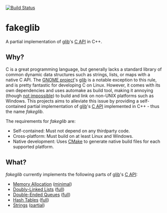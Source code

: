 [![Build Status](https://api.travis-ci.org/FabianHahn/fakeglib.svg)](https://travis-ci.org/FabianHahn/fakeglib)

# fakeglib
A partial implementation of [glib](https://github.com/GNOME/glib)'s [C API](https://developer.gnome.org/glib/2.48/) in C++.

## Why?
C is a great programming language, but generally lacks a standard library of common dynamic data structures such as strings, lists, or maps with a native C API.
The [GNOME project](https://www.gnome.org/)'s [glib](https://github.com/GNOME/glib) is a notable exception to this rule, and is pretty fantastic for developing C on Linux.
However, it comes with its own dependencies and uses automake as build tool, making it annoying (though [not impossible](https://github.com/hexchat/gtk-win32)) to build and link on non-UNIX platforms such as Windows.
This projects aims to alleviate this issue by providing a self-contained partial implementation of [glib](https://github.com/GNOME/glib)'s [C API](https://developer.gnome.org/glib/2.48/) implemented in C++ - thus the name *fakeglib*.

The requirements for *fakeglib* are:
* Self-contained: Must not depend on any thirdparty code.
* Cross-platform: Must build on at least Linux and Windows.
* Native development: Uses [CMake](https://cmake.org/) to generate native build files for each supported platform.

## What?
*fakeglib* currently implements the following parts of [glib](https://github.com/GNOME/glib)'s [C API](https://developer.gnome.org/glib/2.48/):
* [Memory Allocation](https://developer.gnome.org/glib/2.48/glib-Memory-Allocation.html) ([minimal](src/GMemory.h))
* [Doubly-Linked Lists](https://developer.gnome.org/glib/2.48/glib-Doubly-Linked-Lists.html) ([full](src/GList.h))
* [Double-Ended Queues](https://developer.gnome.org/glib/2.48/glib-Double-ended-Queues.html) ([full](src/GQueue.h))
* [Hash Tables](https://developer.gnome.org/glib/2.48/glib-Hash-Tables.html) ([full](src/GHashTable.h))
* [Strings](https://developer.gnome.org/glib/2.48/glib-Strings.html) ([partial](src/GString.h))
